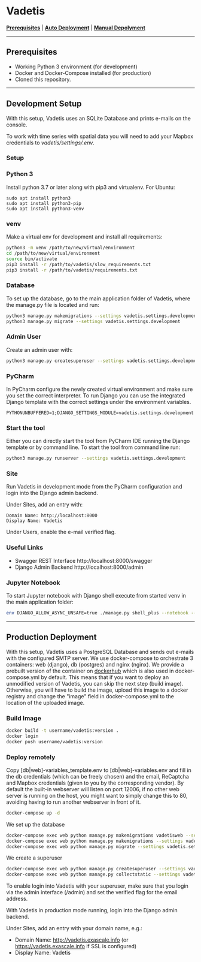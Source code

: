 # Vadetis

[**Prerequisites**](#prerequisites) | [**Auto Deployment**](#auto-deployment)  | [**Manual Depolyment**](#manual-deployment)

___

## Prerequisites
- Working Python 3 environment (for development)
- Docker and Docker-Compose installed (for production)
- Cloned this repository.
___

## Development Setup

With this setup, Vadetis uses an SQLite Database and prints e-mails on the console.

To work with time series with spatial data you will need to add your Mapbox credentials to *vadetis/settings/.env*.

### Setup

### Python 3
Install python 3.7 or later along with pip3 and virtualenv. For Ubuntu:
```
sudo apt install python3
sudo apt install python3-pip
sudo apt install python3-venv
```

### venv
Make a virtual env for development and install all requirements:
```bash
python3 -m venv /path/to/new/virtual/environment
cd /path/to/new/virtual/environment
source bin/activate
pip3 install -r /path/to/vadetis/slow_requirements.txt
pip3 install -r /path/to/vadetis/requirements.txt
```

### Database
To set up the database, go to the main application folder of Vadetis, where the manage.py file is located and run:
```bash
python3 manage.py makemigrations --settings vadetis.settings.development
python3 manage.py migrate --settings vadetis.settings.development
```

### Admin User 
Create an admin user with:
```bash
python3 manage.py createsuperuser --settings vadetis.settings.development
```

### PyCharm

In PyCharm configure the newly created virtual environment and make sure you set the correct interpreter. 
To run Django you can use the integrated Django template with the correct settings under the environment variables.
```
PYTHONUNBUFFERED=1;DJANGO_SETTINGS_MODULE=vadetis.settings.development
```

### Start the tool
Either you can directly start the tool from PyCharm IDE running the Django template or by command line. To start the tool from command line run:
```bash
python3 manage.py runserver --settings vadetis.settings.development
```

### Site
Run Vadetis in development mode from the PyCharm configuration and login into the Django admin backend.

Under Sites, add an entry with:

```
Domain Name: http://localhost:8000
Display Name: Vadetis
```

Under Users, enable the e-mail verified flag.

### Useful Links

* Swagger REST Interface http://localhost:8000/swagger
* Django Admin Backend http://localhost:8000/admin 

### Jupyter Notebook
To start Jupyter notebook with Django shell execute from started venv in the main application folder:
```bash
env DJANGO_ALLOW_ASYNC_UNSAFE=true ./manage.py shell_plus --notebook --settings vadetis.settings.development
```
___


## Production Deployment

With this setup, Vadetis uses a PostgreSQL Database and sends out e-mails with the configured SMTP server. We use docker-compose to orchestrate 3 containers: web (django), db (postgres) and nginx (nginx).
We provide a prebuilt version of the container on [dockerhub](https://hub.docker.com/r/exascalelab/vadetis) which is also used in docker-compose.yml by default. This means that if you want to deploy an unmodified version of Vadetis, you can skip the next step (build image). Otherwise, you will have to build the image, upload this image to a docker registry and change the "image" field in docker-compose.yml to the location of the uploaded image.


### Build Image

```bash
docker build -t username/vadetis:version .
docker login
docker push username/vadetis:version
```
### Deploy remotely

Copy \[db|web\]-variables_template.env to \[db|web\]-variables.env and fill in the db credentials (which can be freely chosen) and the email, ReCaptcha and Mapbox credentials (given to you by the corresponding vendor).
By default the built-in webserver will listen on port 12006, if no other web server is running on the host, you might want to simply change this to 80, avoiding having to run another webserver in front of it.

```bash
docker-compose up -d
```

We set up the database
```bash
docker-compose exec web python manage.py makemigrations vadetisweb --settings vadetis.settings.production
docker-compose exec web python manage.py makemigrations --settings vadetis.settings.production
docker-compose exec web python manage.py migrate --settings vadetis.settings.production
```

We create a superuser

```bash
docker-compose exec web python manage.py createsuperuser --settings vadetis.settings.production
docker-compose exec web python manage.py collectstatic --settings vadetis.settings.production
```
To enable login into Vadetis with your superuser, make sure that you login via the admin interface (/admin) and set the verified flag for the email address.

With Vadetis in production mode running, login into the Django admin backend.

Under Sites, add an entry with your domain name, e.g.:

* Domain Name: http://vadetis.exascale.info (or https://vadetis.exascale.info if SSL is configured)
* Display Name: Vadetis

